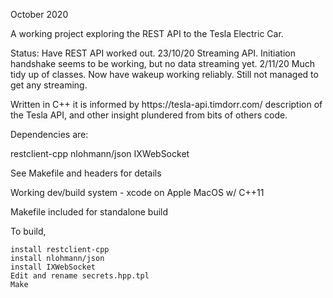 
<h>October 2020</h>

A working project exploring the REST API to the Tesla Electric Car.

<h>Status:</h>
<bl>
<bi>Have  REST API  worked out.</bi>
<bi>23/10/20        Streaming API. Initiation handshake seems to be working, but no data streaming yet.</bi>
<bi>2/11/20          Much tidy up of classes. Now have wakeup working reliably. Still not managed to get
                            any streaming.</bi>

</bl>
Written in C++ it is informed by https://tesla-api.timdorr.com/ description of the Tesla API, and other insight plundered from bits of others code.

Dependencies are:

restclient-cpp
nlohmann/json
IXWebSocket

See Makefile and headers for details

Working dev/build system - xcode on Apple MacOS w/ C++11

Makefile included for standalone build

To build,

    install restclient-cpp
    install nlohmann/json
    install IXWebSocket
    Edit and rename secrets.hpp.tpl
    Make

